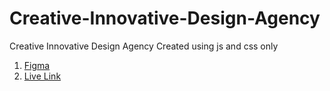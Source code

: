 # Creative-Innovative-Design-Agency
Creative  Innovative  Design Agency  Created using js and css only
1. [Figma](https://www.figma.com/file/IAPPU2aBnZfy3pqS2ZV6kt/Free-Portfolio-Website-UI-Design-(Community)?node-id=5%3A210)
2. [Live Link](https://nader-sh.github.io/Creative-Innovative-Design-Agency/)
